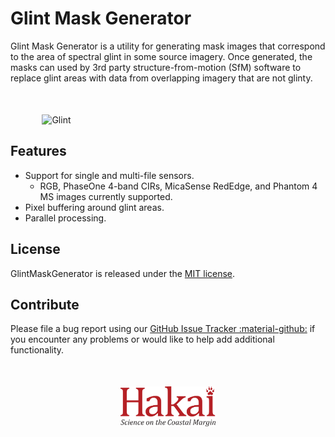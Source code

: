 # Glint Mask Generator

Glint Mask Generator is a utility for generating mask images that correspond to the area of spectral glint in some
source imagery. Once generated, the masks can used by 3rd party structure-from-motion (SfM) software to replace glint
areas with data from overlapping imagery that are not glinty.

<div style="margin-top: 50px; overflow: hidden; display: flex; justify-content:center; gap:10px;">
    <img alt="Glint" src="./images/glint.gif" width="80%" />
</div>


## Features

* Support for single and multi-file sensors.
  * RGB, PhaseOne 4-band CIRs, MicaSense RedEdge, and Phantom 4 MS images currently supported.
* Pixel buffering around glint areas.
* Parallel processing.

## License

GlintMaskGenerator is released under
the [MIT license](https://raw.githubusercontent.com/tayden/GlintMaskGenerator/main/LICENSE.txt).

## Contribute

Please file a bug report using our
[GitHub Issue Tracker :material-github:](https://github.com/HakaiInstitute/GlintMaskGenerator/issues) if
you encounter any problems or would like to help add additional functionality.

<div style="margin-top: 50px; overflow: hidden; display: flex; justify-content:center; gap:10px;">
    <img alt="Hakai" src="./images/hakai_logo.png" width="30%" />
</div>
